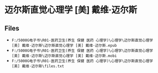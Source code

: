 # 迈尔斯直觉心理学 [美] 戴维·迈尔斯

## Files

- `F:/5000G电子书\R01-医药卫生(养生 保健 医药 心理学)\心理学\迈尔斯直觉心理学 [美] 戴维·迈尔斯\迈尔斯直觉心理学 [美] 戴维·迈尔斯.epub`
- `F:/5000G电子书\R01-医药卫生(养生 保健 医药 心理学)\心理学\迈尔斯直觉心理学 [美] 戴维·迈尔斯\迈尔斯直觉心理学 [美] 戴维·迈尔斯.mobi`
- `F:/5000G电子书\R01-医药卫生(养生 保健 医药 心理学)\心理学\迈尔斯直觉心理学 [美] 戴维·迈尔斯\files.txt`
